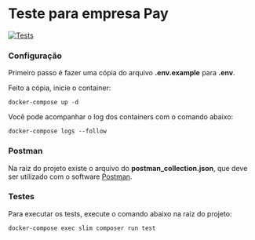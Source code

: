 # Teste para empresa Pay

[![Tests](https://github.com/leandro-mnc/teste-empresa-pay/actions/workflows/tests.yml/badge.svg)](https://github.com/leandro-mnc/teste-empresa-pay/actions/workflows/tests.yml)

### Configuração

Primeiro passo é fazer uma cópia do arquivo **.env.example** para **.env**.

Feito a cópia, inicie o container:

```
docker-compose up -d
```

Você pode acompanhar o log dos containers com o comando abaixo:

```
docker-compose logs --follow
```

### Postman

Na raiz do projeto existe o arquivo do **postman_collection.json**, que deve ser utilizado com o software [Postman](https://www.postman.com/downloads/).

### Testes

Para executar os tests, execute o comando abaixo na raiz do projeto:

```
docker-compose exec slim composer run test
```